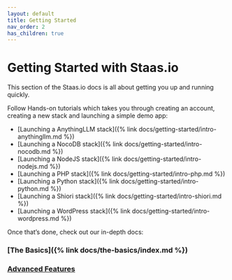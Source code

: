 ```yaml
---
layout: default
title: Getting Started
nav_order: 2
has_children: true
---
```


# Getting Started with Staas.io

This section of the Staas.io docs is all about getting you up and running quickly.

Follow Hands-on tutorials which takes you through creating an account, creating a new stack and launching a simple demo app:
- [Launching a AnythingLLM stack]({% link docs/getting-started/intro-anythingllm.md %})
- [Launching a NocoDB stack]({% link docs/getting-started/intro-nocodb.md %})
- [Launching a NodeJS stack]({% link docs/getting-started/intro-nodejs.md %})
- [Launching a PHP stack]({% link docs/getting-started/intro-php.md %})
- [Launching a Python stack]({% link docs/getting-started/intro-python.md %})
- [Launching a Shiori stack]({% link docs/getting-started/intro-shiori.md %})
- [Launching a WordPress stack]({% link docs/getting-started/intro-wordpress.md %})

<!-- If you’d rather jump right in, try [Speedrun]() to launch your own app fast. -->

Once that’s done, check out our in-depth docs:

### [The Basics]({% link docs/the-basics/index.md %})

### [Advanced Features]()

